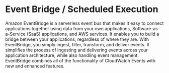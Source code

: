 # Event Bridge / Scheduled Execution

Amazon EventBridge is a serverless event bus that makes it easy to connect applications together using data from your own applications, Software-as-a-Service (SaaS) applications, and AWS services. It enables you to build a bridge between your applications, regardless of where they are. With EventBridge, you simply ingest, filter, transform, and deliver events. It simplifies the process of ingesting and delivering events across your application architecture, while also handling event management. EventBridge combines all of the functionality of CloudWatch Events with new and enhanced features.